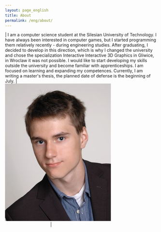 ```yaml
---
layout: page_english
title: About
permalink: /eng/about/
---
```


| I am a computer science student at the Silesian University of Technology. I have always been interested in computer games, but I started programming them relatively recently - during engineering studies. After graduating, I decided to develop in this direction, which is why I changed the university and chose the specialization Interactive Interactive 3D Graphics in Gliwice, in Wroclaw it was not possible. I would like to start developing my skills outside the university and become familiar with apprenticeships. I am focused on learning and expanding my competences. Currently, I am writing a master's thesis, the planned date of defense is the beginning of July. |&nbsp;&nbsp;&nbsp;&nbsp;&nbsp;&nbsp;&nbsp;&nbsp;&nbsp;&nbsp;&nbsp;&nbsp;&nbsp;&nbsp;&nbsp;&nbsp;&nbsp;&nbsp;&nbsp;&nbsp;&nbsp;&nbsp;&nbsp;&nbsp;&nbsp;&nbsp;&nbsp;&nbsp;&nbsp;&nbsp;![](https://raw.githubusercontent.com/jacekbla/jacekbla.github.io/master/assets/img/pages/about/ja.jpg)&nbsp;&nbsp;&nbsp;&nbsp;&nbsp;&nbsp;&nbsp;&nbsp;&nbsp;&nbsp;&nbsp;&nbsp;&nbsp;&nbsp;&nbsp;&nbsp;&nbsp;&nbsp;&nbsp;&nbsp;&nbsp;&nbsp;&nbsp;&nbsp;&nbsp;&nbsp;&nbsp;&nbsp;&nbsp;&nbsp;&nbsp;&nbsp;&nbsp;&nbsp;&nbsp;&nbsp;&nbsp;&nbsp;|

